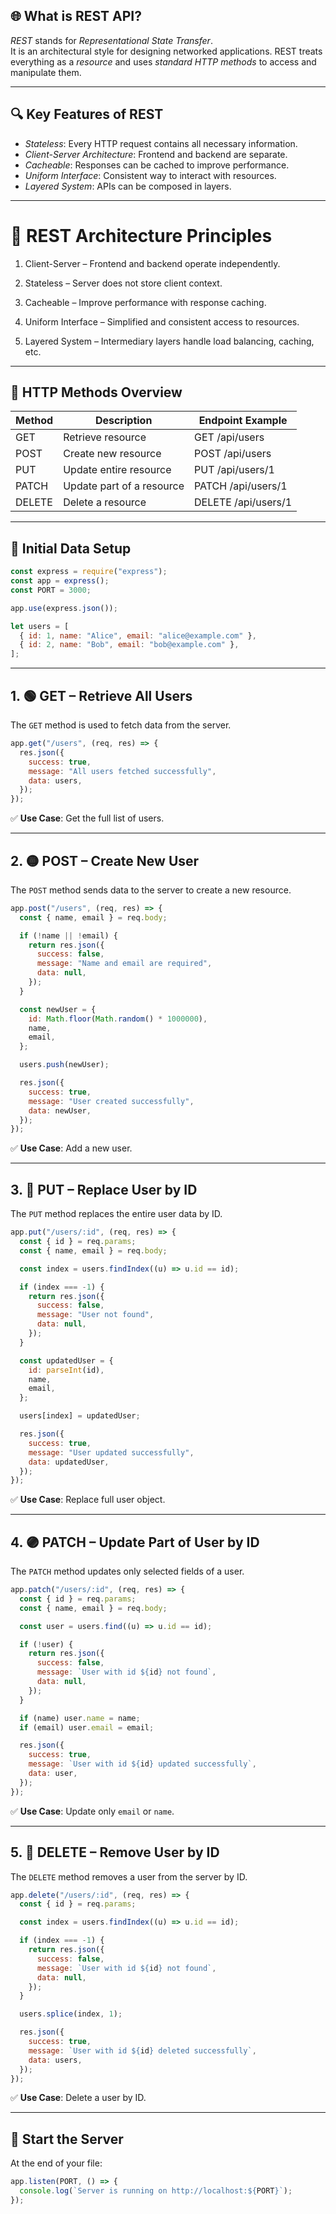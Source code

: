 ## 🌐 What is REST API?

_REST_ stands for _Representational State Transfer_.  
It is an architectural style for designing networked applications. REST treats everything as a _resource_ and uses _standard HTTP methods_ to access and manipulate them.

---

## 🔍 Key Features of REST

- _Stateless_: Every HTTP request contains all necessary information.
- _Client-Server Architecture_: Frontend and backend are separate.
- _Cacheable_: Responses can be cached to improve performance.
- _Uniform Interface_: Consistent way to interact with resources.
- _Layered System_: APIs can be composed in layers.

---

# 🧱 REST Architecture Principles

1. Client-Server – Frontend and backend operate independently.

2. Stateless – Server does not store client context.

3. Cacheable – Improve performance with response caching.

4. Uniform Interface – Simplified and consistent access to resources.

5. Layered System – Intermediary layers handle load balancing, caching, etc.

---

## 📌 HTTP Methods Overview

| Method | Description               | Endpoint Example    |
| ------ | ------------------------- | ------------------- |
| GET    | Retrieve resource         | GET /api/users      |
| POST   | Create new resource       | POST /api/users     |
| PUT    | Update entire resource    | PUT /api/users/1    |
| PATCH  | Update part of a resource | PATCH /api/users/1  |
| DELETE | Delete a resource         | DELETE /api/users/1 |

---

## 🧪 Initial Data Setup

```js
const express = require("express");
const app = express();
const PORT = 3000;

app.use(express.json());

let users = [
  { id: 1, name: "Alice", email: "alice@example.com" },
  { id: 2, name: "Bob", email: "bob@example.com" },
];
```

---

## 1. 🟢 GET – Retrieve All Users

The `GET` method is used to fetch data from the server.

```js
app.get("/users", (req, res) => {
  res.json({
    success: true,
    message: "All users fetched successfully",
    data: users,
  });
});
```

✅ **Use Case**: Get the full list of users.

---

## 2. 🟡 POST – Create New User

The `POST` method sends data to the server to create a new resource.

```js
app.post("/users", (req, res) => {
  const { name, email } = req.body;

  if (!name || !email) {
    return res.json({
      success: false,
      message: "Name and email are required",
      data: null,
    });
  }

  const newUser = {
    id: Math.floor(Math.random() * 1000000),
    name,
    email,
  };

  users.push(newUser);

  res.json({
    success: true,
    message: "User created successfully",
    data: newUser,
  });
});
```

✅ **Use Case**: Add a new user.

---

## 3. 🔵 PUT – Replace User by ID

The `PUT` method replaces the entire user data by ID.

```js
app.put("/users/:id", (req, res) => {
  const { id } = req.params;
  const { name, email } = req.body;

  const index = users.findIndex((u) => u.id == id);

  if (index === -1) {
    return res.json({
      success: false,
      message: "User not found",
      data: null,
    });
  }

  const updatedUser = {
    id: parseInt(id),
    name,
    email,
  };

  users[index] = updatedUser;

  res.json({
    success: true,
    message: "User updated successfully",
    data: updatedUser,
  });
});
```

✅ **Use Case**: Replace full user object.

---

## 4. 🟣 PATCH – Update Part of User by ID

The `PATCH` method updates only selected fields of a user.

```js
app.patch("/users/:id", (req, res) => {
  const { id } = req.params;
  const { name, email } = req.body;

  const user = users.find((u) => u.id == id);

  if (!user) {
    return res.json({
      success: false,
      message: `User with id ${id} not found`,
      data: null,
    });
  }

  if (name) user.name = name;
  if (email) user.email = email;

  res.json({
    success: true,
    message: `User with id ${id} updated successfully`,
    data: user,
  });
});
```

✅ **Use Case**: Update only `email` or `name`.

---

## 5. 🔴 DELETE – Remove User by ID

The `DELETE` method removes a user from the server by ID.

```js
app.delete("/users/:id", (req, res) => {
  const { id } = req.params;

  const index = users.findIndex((u) => u.id == id);

  if (index === -1) {
    return res.json({
      success: false,
      message: `User with id ${id} not found`,
      data: null,
    });
  }

  users.splice(index, 1);

  res.json({
    success: true,
    message: `User with id ${id} deleted successfully`,
    data: users,
  });
});
```

✅ **Use Case**: Delete a user by ID.

---

## 🧪 Start the Server

At the end of your file:

```js
app.listen(PORT, () => {
  console.log(`Server is running on http://localhost:${PORT}`);
});
```
